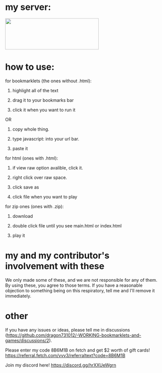 # my server:
<a href="https://discord.gg/hrXXUeWgrn">
  <img src="https://raw.githubusercontent.com/dragon731012/imgsforprofile/main/0.jpg" width="300px" height="100px"/>
</a>

# how to use:

for bookmarklets (the ones without .html):

1. highlight all of the text

2. drag it to your bookmarks bar

3. click it when you want to run it

OR

1. copy whole thing.

2. type javascript: into your url bar.

3. paste it

for html (ones with .html):

1. if view raw option avalible, click it.

2. right click over raw space.

3. click save as

4. click file when you want to play

for zip ones (ones with .zip):

1. download

2. double click file until you see main.html or index.html

3. play it

# my and my contributor's involvement with these

We only made some of these, and we are not responsible for any of them. By using these, you agree to those terms. If you have a reasonable objection to something being on this respiratory, tell me and I'll remove it immediately.

# other
If you have any issues or ideas, please tell me in discussions (https://github.com/dragon731012/-WORKING-bookmarklets-and-games/discussions/2).

Please enter my code 8B6M1B on fetch and get $2 worth of gift cards! https://referral.fetch.com/vvv3/referraltext?code=8B6M1B

Join my discord here! https://discord.gg/hrXXUeWgrn
